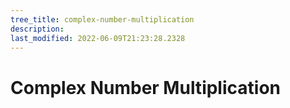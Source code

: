 ```yaml
---
tree_title: complex-number-multiplication
description: 
last_modified: 2022-06-09T21:23:28.2328
---
```


# Complex Number Multiplication

